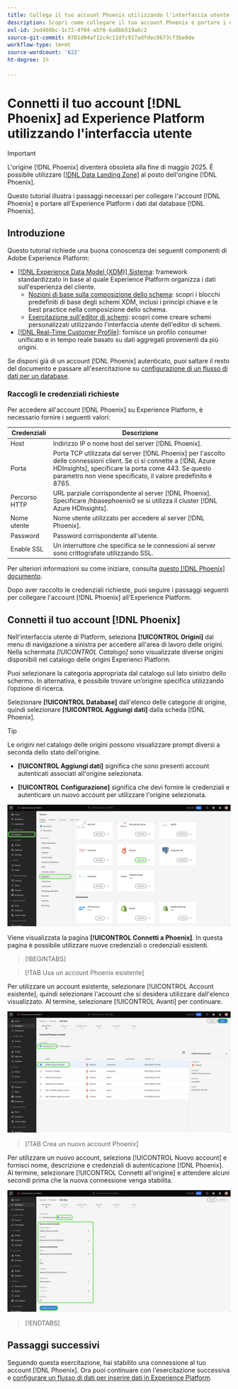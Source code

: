 ```yaml
---
title: Collega il tuo account Phoenix utilizzando l'interfaccia utente Experience Platform
description: Scopri come collegare il tuo account Phoenix e portare i dati dal tuo database Phoenix ad Experience Platform utilizzando l'interfaccia utente.
exl-id: 2ed469bc-1c72-4f04-a5f0-6a0bb519a6c2
source-git-commit: 0781d04af12c4c11dfc917adfdec8673cf3be8de
workflow-type: tm+mt
source-wordcount: '622'
ht-degree: 1%

---
```


# Connetti il tuo account [!DNL Phoenix] ad Experience Platform utilizzando l&#39;interfaccia utente

>[!IMPORTANT]
>
>L&#39;origine [!DNL Phoenix] diventerà obsoleta alla fine di maggio 2025. È possibile utilizzare [[!DNL Data Landing Zone]](../cloud-storage/data-landing-zone.md) al posto dell&#39;origine [!DNL Phoenix].

Questo tutorial illustra i passaggi necessari per collegare l&#39;account [!DNL Phoenix] e portare all&#39;Experience Platform i dati dal database [!DNL Phoenix].

## Introduzione

Questo tutorial richiede una buona conoscenza dei seguenti componenti di Adobe Experience Platform:

* [[!DNL Experience Data Model (XDM)] Sistema](../../../../../xdm/home.md): framework standardizzato in base al quale Experience Platform organizza i dati sull&#39;esperienza del cliente.
   * [Nozioni di base sulla composizione dello schema](../../../../../xdm/schema/composition.md): scopri i blocchi predefiniti di base degli schemi XDM, inclusi i principi chiave e le best practice nella composizione dello schema.
   * [Esercitazione sull&#39;editor di schemi](../../../../../xdm/tutorials/create-schema-ui.md): scopri come creare schemi personalizzati utilizzando l&#39;interfaccia utente dell&#39;editor di schemi.
* [[!DNL Real-Time Customer Profile]](../../../../../profile/home.md): fornisce un profilo consumer unificato e in tempo reale basato su dati aggregati provenienti da più origini.

Se disponi già di un account [!DNL Phoenix] autenticato, puoi saltare il resto del documento e passare all&#39;esercitazione su [configurazione di un flusso di dati per un database](../../dataflow/databases.md).

### Raccogli le credenziali richieste

Per accedere all&#39;account [!DNL Phoenix] su Experience Platform, è necessario fornire i seguenti valori:

| Credenziali | Descrizione |
| --- | --- |
| Host | Indirizzo IP o nome host del server [!DNL Phoenix]. |
| Porta | Porta TCP utilizzata dal server [!DNL Phoenix] per l&#39;ascolto delle connessioni client. Se ci si connette a [!DNL Azure HDInsights], specificare la porta come 443. Se questo parametro non viene specificato, il valore predefinito è 8765. |
| Percorso HTTP | URL parziale corrispondente al server [!DNL Phoenix]. Specificare /hbasephoenix0 se si utilizza il cluster [!DNL Azure HDInsights]. |
| Nome utente | Nome utente utilizzato per accedere al server [!DNL Phoenix]. |
| Password | Password corrispondente all&#39;utente. |
| Enable SSL | Un interruttore che specifica se le connessioni al server sono crittografate utilizzando SSL. |

Per ulteriori informazioni su come iniziare, consulta [questo [!DNL Phoenix] documento](https://python-phoenixdb.readthedocs.io/en/latest/api.html).

Dopo aver raccolto le credenziali richieste, puoi seguire i passaggi seguenti per collegare l&#39;account [!DNL Phoenix] all&#39;Experience Platform.

## Connetti il tuo account [!DNL Phoenix]

Nell&#39;interfaccia utente di Platform, seleziona **[!UICONTROL Origini]** dal menu di navigazione a sinistra per accedere all&#39;area di lavoro delle origini. Nella schermata *[!UICONTROL Catalogo]* sono visualizzate diverse origini disponibili nel catalogo delle origini Experienci Platform.

Puoi selezionare la categoria appropriata dal catalogo sul lato sinistro dello schermo. In alternativa, è possibile trovare un’origine specifica utilizzando l’opzione di ricerca.

Selezionare **[!UICONTROL Database]** dall&#39;elenco delle categorie di origine, quindi selezionare **[!UICONTROL Aggiungi dati]** dalla scheda [!DNL Phoenix].

>[!TIP]
>
>Le origini nel catalogo delle origini possono visualizzare prompt diversi a seconda dello stato dell&#39;origine.
> 
>* **[!UICONTROL Aggiungi dati]** significa che sono presenti account autenticati associati all&#39;origine selezionata.
>
>* **[!UICONTROL Configurazione]** significa che devi fornire le credenziali e autenticare un nuovo account per utilizzare l&#39;origine selezionata.

![Catalogo delle origini nell&#39;interfaccia utente di Experience Platform con la scheda sorgente Phoenix selezionata.](../../../../images/tutorials/create/phoenix/catalog.png)

Viene visualizzata la pagina **[!UICONTROL Connetti a Phoenix]**. In questa pagina è possibile utilizzare nuove credenziali o credenziali esistenti.

>[!BEGINTABS]

>[!TAB Usa un account Phoenix esistente]

Per utilizzare un account esistente, selezionare [!UICONTROL Account esistente], quindi selezionare l&#39;account che si desidera utilizzare dall&#39;elenco visualizzato. Al termine, selezionare [!UICONTROL Avanti] per continuare.

![Elenco di account di database Phoenix autenticati già presenti nell&#39;organizzazione.](../../../../images/tutorials/create/phoenix/existing.png)

>[!TAB Crea un nuovo account Phoenix]

Per utilizzare un nuovo account, seleziona [!UICONTROL Nuovo account] e fornisci nome, descrizione e credenziali di autenticazione [!DNL Phoenix]. Al termine, selezionare [!UICONTROL Connetti all&#39;origine] e attendere alcuni secondi prima che la nuova connessione venga stabilita.

![La nuova interfaccia dell&#39;account in cui è possibile fornire le credenziali di autenticazione e creare un account Phoenix.](../../../../images/tutorials/create/phoenix/new.png)

>[!ENDTABS]

## Passaggi successivi

Seguendo questa esercitazione, hai stabilito una connessione al tuo account [!DNL Phoenix]. Ora puoi continuare con l&#39;esercitazione successiva e [configurare un flusso di dati per inserire dati in Experience Platform](../../dataflow/databases.md).
